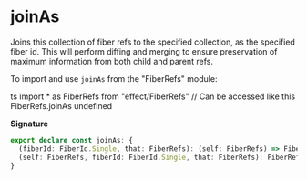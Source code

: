 # joinAs

Joins this collection of fiber refs to the specified collection, as the
specified fiber id. This will perform diffing and merging to ensure
preservation of maximum information from both child and parent refs.

To import and use `joinAs` from the "FiberRefs" module:

ts
import \* as FiberRefs from "effect/FiberRefs"
// Can be accessed like this
FiberRefs.joinAs
undefined

**Signature**

```ts
export declare const joinAs: {
  (fiberId: FiberId.Single, that: FiberRefs): (self: FiberRefs) => FiberRefs
  (self: FiberRefs, fiberId: FiberId.Single, that: FiberRefs): FiberRefs
}
```
